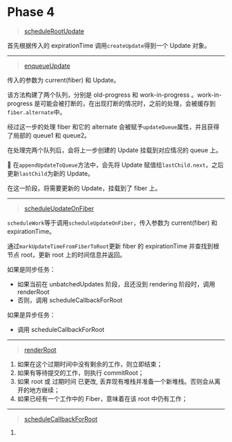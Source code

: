 # Phase 4

> [scheduleRootUpdate](../ReactFiberReconciler.md#scheduleRootUpdate)

首先根据传入的 expirationTime 调用`createUpdate`得到一个 Update 对象。

---

> [enqueueUpdate](../ReactUpdateQueue.md#enqueueUpdate)

传入的参数为 current(fiber) 和 Update。

该方法构建了两个队列，分别是 old-progress 和 work-in-progress 。work-in-progress 是可能会被打断的，在出现打断的情况时，之前的处理，会被缓存到`fiber.alternate`中。

经过这一步的处理 fiber 和它的 alternate 会被赋予`updateQueue`属性，并且获得了局部的 queue1 和 queue2。

在处理完两个队列后，会将上一步创建的 Update 挂载到对应情况的 queue 上。

 在`appendUpdateToQueue`方法中，会先将 Update 赋值给`lastChild.next`，之后更新`lastChild`为新的 Update。

在这一阶段，将需要更新的 Update，挂载到了 fiber 上。

---

> [scheduleUpdateOnFiber](../ReactFiberWorkLoop.md#scheduleUpdateOnFiber)

`scheduleWork`等于调用`scheduleUpdateOnFiber`，传入参数为 current(fiber) 和 expirationTime。

通过`markUpdateTimeFromFiberToRoot`更新 fiber 的 expirationTime 并查找到根节点 root，更新 root 上的时间信息并返回。

如果是同步任务：

- 如果当前在 unbatchedUpdates 阶段，且还没到 rendering 阶段时，调用 renderRoot
- 否则，调用 scheduleCallbackForRoot

如果是异步任务：

- 调用 scheduleCallbackForRoot

---

> [renderRoot](../ReactFiberWorkLoop.md#renderRoot)

1. 如果在这个过期时间中没有剩余的工作，则立即结束；
2. 如果有等待提交的工作，则执行 commitRoot；
3. 如果 root 或 过期时间 已更改, 丢弃现有堆栈并准备一个新堆栈。否则会从离开的地方继续；
4. 如果已经有一个工作中的 Fiber，意味着在该 root 中仍有工作；

---

> [scheduleCallbackForRoot](../ReactFiberWorkLoop.md#scheduleCallbackForRoot)

1. 